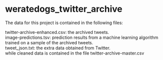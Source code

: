 # weratedogs_twitter_archive
The data for this project is contained in the following files:

twitter-archive-enhanced.csv: the archived tweets.  
image-predictions.tsv: prediction results from a machine learning algorithm trained on a sample of the archived tweets.  
tweet_json.txt: the extra data obtained from Twitter.  
while cleaned data is contained in the file twitter-archive-master.csv


